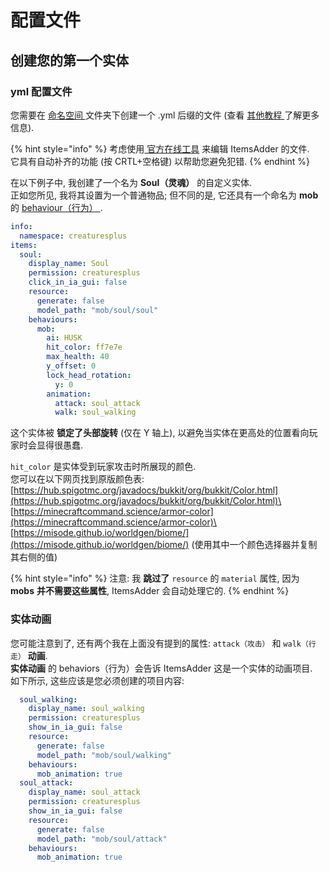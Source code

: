 # 配置文件

## 创建您的第一个实体

### yml 配置文件

您需要在 [命名空间 ](../../../basic-concepts/namespace/)文件夹下创建一个 .yml 后缀的文件 (查看 [其他教程 ](../../../basic-concepts/namespace/creating-your-namespace.md)了解更多信息).

{% hint style="info" %}
考虑使用[ 官方在线工具](../../../../../files-editor.md) 来编辑 ItemsAdder 的文件. \
它具有自动补齐的功能 (按 CRTL+空格键) 以帮助您避免犯错.
{% endhint %}

在以下例子中, 我创建了一个名为 **Soul（灵魂）** 的自定义实体.\
正如您所见, 我将其设置为一个普通物品; 但不同的是, 它还具有一个命名为 **mob** 的 [behaviour（行为） ](../../../item-properties/behaviours.md) .

```yaml
info:
  namespace: creaturesplus
items:
  soul:
    display_name: Soul
    permission: creaturesplus
    click_in_ia_gui: false
    resource:
      generate: false
      model_path: "mob/soul/soul"
    behaviours:
      mob:
        ai: HUSK
        hit_color: ff7e7e
        max_health: 40
        y_offset: 0
        lock_head_rotation:
          y: 0
        animation:
          attack: soul_attack
          walk: soul_walking
```

这个实体被 **锁定了头部旋转** (仅在 Y 轴上), 以避免当实体在更高处的位置看向玩家时会显得很愚蠢.

`hit_color` 是实体受到玩家攻击时所展现的颜色. \
您可以在以下网页找到原版颜色表:\
[https://hub.spigotmc.org/javadocs/bukkit/org/bukkit/Color.html](https://hub.spigotmc.org/javadocs/bukkit/org/bukkit/Color.html)\
[https://minecraftcommand.science/armor-color](https://minecraftcommand.science/armor-color)\
[https://misode.github.io/worldgen/biome/](https://misode.github.io/worldgen/biome/) (使用其中一个颜色选择器并复制其右侧的值)

{% hint style="info" %}
注意: 我 **跳过了** `resource` 的 `material` 属性, 因为 **mobs** **并不需要这些属性**, ItemsAdder 会自动处理它的.
{% endhint %}

### 实体动画

您可能注意到了, 还有两个我在上面没有提到的属性: `attack（攻击）` 和 `walk（行走）` **动画**.\
**实体动画** 的 behaviors（行为）会告诉 ItemsAdder 这是一个实体的动画项目.\
如下所示, 这些应该是您必须创建的项目内容:

```yaml
  soul_walking:
    display_name: soul_walking
    permission: creaturesplus
    show_in_ia_gui: false
    resource:
      generate: false
      model_path: "mob/soul/walking"
    behaviours:
      mob_animation: true
  soul_attack:
    display_name: soul_attack
    permission: creaturesplus
    show_in_ia_gui: false
    resource:
      generate: false
      model_path: "mob/soul/attack"
    behaviours:
      mob_animation: true
```
